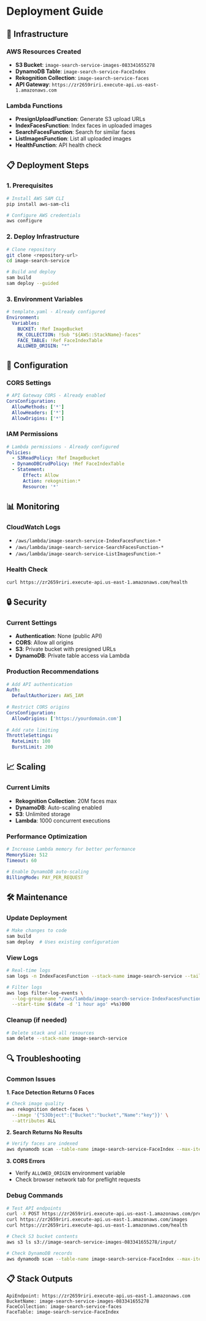 # Deployment Guide

## 🚀 Infrastructure

### AWS Resources Created
- **S3 Bucket**: `image-search-service-images-083341655278`
- **DynamoDB Table**: `image-search-service-FaceIndex`
- **Rekognition Collection**: `image-search-service-faces`
- **API Gateway**: `https://zr2659riri.execute-api.us-east-1.amazonaws.com`

### Lambda Functions
- **PresignUploadFunction**: Generate S3 upload URLs
- **IndexFacesFunction**: Index faces in uploaded images
- **SearchFacesFunction**: Search for similar faces
- **ListImagesFunction**: List all uploaded images
- **HealthFunction**: API health check

## 📋 Deployment Steps

### 1. Prerequisites
```bash
# Install AWS SAM CLI
pip install aws-sam-cli

# Configure AWS credentials
aws configure
```

### 2. Deploy Infrastructure
```bash
# Clone repository
git clone <repository-url>
cd image-search-service

# Build and deploy
sam build
sam deploy --guided
```

### 3. Environment Variables
```yaml
# template.yaml - Already configured
Environment:
  Variables:
    BUCKET: !Ref ImageBucket
    RK_COLLECTION: !Sub "${AWS::StackName}-faces"
    FACE_TABLE: !Ref FaceIndexTable
    ALLOWED_ORIGIN: "*"
```

## 🔧 Configuration

### CORS Settings
```yaml
# API Gateway CORS - Already enabled
CorsConfiguration:
  AllowMethods: ['*']
  AllowHeaders: ['*']
  AllowOrigins: ['*']
```

### IAM Permissions
```yaml
# Lambda permissions - Already configured
Policies:
  - S3ReadPolicy: !Ref ImageBucket
  - DynamoDBCrudPolicy: !Ref FaceIndexTable
  - Statement:
      Effect: Allow
      Action: rekognition:*
      Resource: '*'
```

## 📊 Monitoring

### CloudWatch Logs
- `/aws/lambda/image-search-service-IndexFacesFunction-*`
- `/aws/lambda/image-search-service-SearchFacesFunction-*`
- `/aws/lambda/image-search-service-ListImagesFunction-*`

### Health Check
```bash
curl https://zr2659riri.execute-api.us-east-1.amazonaws.com/health
```

## 🔒 Security

### Current Settings
- **Authentication**: None (public API)
- **CORS**: Allow all origins
- **S3**: Private bucket with presigned URLs
- **DynamoDB**: Private table access via Lambda

### Production Recommendations
```yaml
# Add API authentication
Auth:
  DefaultAuthorizer: AWS_IAM
  
# Restrict CORS origins
CorsConfiguration:
  AllowOrigins: ['https://yourdomain.com']
  
# Add rate limiting
ThrottleSettings:
  RateLimit: 100
  BurstLimit: 200
```

## 📈 Scaling

### Current Limits
- **Rekognition Collection**: 20M faces max
- **DynamoDB**: Auto-scaling enabled
- **S3**: Unlimited storage
- **Lambda**: 1000 concurrent executions

### Performance Optimization
```yaml
# Increase Lambda memory for better performance
MemorySize: 512
Timeout: 60

# Enable DynamoDB auto-scaling
BillingMode: PAY_PER_REQUEST
```

## 🛠️ Maintenance

### Update Deployment
```bash
# Make changes to code
sam build
sam deploy  # Uses existing configuration
```

### View Logs
```bash
# Real-time logs
sam logs -n IndexFacesFunction --stack-name image-search-service --tail

# Filter logs
aws logs filter-log-events \
  --log-group-name "/aws/lambda/image-search-service-IndexFacesFunction-*" \
  --start-time $(date -d '1 hour ago' +%s)000
```

### Cleanup (if needed)
```bash
# Delete stack and all resources
sam delete --stack-name image-search-service
```

## 🔍 Troubleshooting

### Common Issues

**1. Face Detection Returns 0 Faces**
```bash
# Check image quality
aws rekognition detect-faces \
  --image '{"S3Object":{"Bucket":"bucket","Name":"key"}}' \
  --attributes ALL
```

**2. Search Returns No Results**
```bash
# Verify faces are indexed
aws dynamodb scan --table-name image-search-service-FaceIndex --max-items 5
```

**3. CORS Errors**
- Verify `ALLOWED_ORIGIN` environment variable
- Check browser network tab for preflight requests

### Debug Commands
```bash
# Test API endpoints
curl -X POST https://zr2659riri.execute-api.us-east-1.amazonaws.com/presign
curl https://zr2659riri.execute-api.us-east-1.amazonaws.com/images
curl https://zr2659riri.execute-api.us-east-1.amazonaws.com/health

# Check S3 bucket contents
aws s3 ls s3://image-search-service-images-083341655278/input/

# Check DynamoDB records
aws dynamodb scan --table-name image-search-service-FaceIndex --max-items 10
```

## 📋 Stack Outputs
```
ApiEndpoint: https://zr2659riri.execute-api.us-east-1.amazonaws.com
BucketName: image-search-service-images-083341655278
FaceCollection: image-search-service-faces
FaceTable: image-search-service-FaceIndex
```